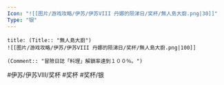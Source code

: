```yaml
---
Icon: "![[图片/游戏攻略/伊苏/伊苏VIII 丹娜的陨涕日/奖杯/無人島大廚.png|30]]"
Type: "银"
---
```

```ad-common-silver-trophy
title: (Title:: "無人島大廚")
![[图片/游戏攻略/伊苏/伊苏VIII 丹娜的陨涕日/奖杯/無人島大廚.png|100]]

(Comment:: "冒險日誌「料理」解鎖率達到１００％。")
```

#伊苏/伊苏VIII/奖杯 #奖杯 #奖杯/银
